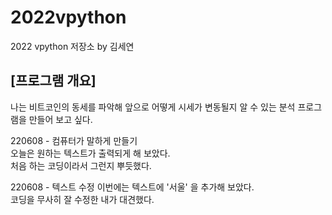 # 2022vpython
2022 vpython 저장소 by 김세연
## [프로그램 개요]
나는 비트코인의 동세를 파악해 앞으로 어떻게 시세가 변동될지 알 수 있는 분석 프로그램을 만들어 보고 싶다.
  
  
  
220608 - 컴퓨터가 말하게 만들기  
오늘은 원하는 텍스트가 출력되게 해 보았다.  
처음 하는 코딩이라서 그런지 뿌듯했다.

220608 - 텍스트 수정
이번에는 텍스트에 '서울' 을 추가해 보았다.  
코딩을 무사히 잘 수정한 내가 대견했다.
